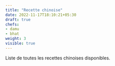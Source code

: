 ```yaml
---
title: "Recette chinoise"
date: 2022-11-17T18:10:21+05:30
draft: true
chefs:
- damu
- bhat
weight: 3
visible: true
---
```


Liste de toutes les recettes chinoises disponibles.